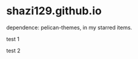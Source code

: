 shazi129.github.io
==================
dependence: pelican-themes, in my starred items.


test 1

test 2
